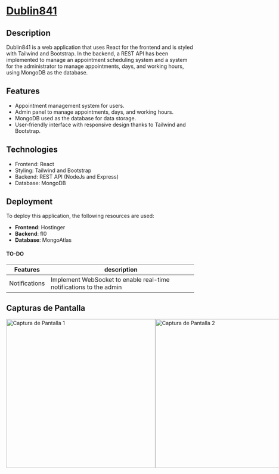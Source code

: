 # [Dublin841](https://dublin841.shop/)

## Description
Dublin841 is a web application that uses React for the frontend and is styled with Tailwind and Bootstrap. In the backend, a REST API has been implemented to manage an appointment scheduling system and a system for the administrator to manage appointments, days, and working hours, using MongoDB as the database.

## Features
- Appointment management system for users.
- Admin panel to manage appointments, days, and working hours.
- MongoDB used as the database for data storage.
- User-friendly interface with responsive design thanks to Tailwind and Bootstrap.

## Technologies
- Frontend: React
- Styling: Tailwind and Bootstrap
- Backend: REST API (NodeJs and Express)
- Database: MongoDB

## Deployment
To deploy this application, the following resources are used:

- **Frontend**: Hostinger
- **Backend**: fl0
- **Database**: MongoAtlas

#### TO-DO

| Features        | description                                                                  |
| --------------- | ---------------------------------------------------------------------------- |
| Notifications   |  Implement WebSocket to enable real-time notifications to the admin          |


## Capturas de Pantalla
<div style="display: flex; flex-direction: row;">
  <img src="https://i.ibb.co/GVYdRd1/791shots-so.png" alt="Captura de Pantalla 1" width="400" />
  <img src="https://i.ibb.co/R7KydnM/938shots-so.png" alt="Captura de Pantalla 2" width="400" />
</div>
